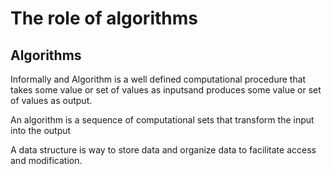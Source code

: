 ﻿# The role of algorithms

## Algorithms

Informally and Algorithm is a well defined computational procedure that takes some value or set of values as inputsand produces some value or set of values as output.

An algorithm is a sequence of computational sets that transform the input into the output

A data structure is way to store data and organize data to facilitate access and modification.